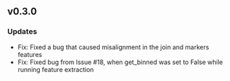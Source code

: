 ## v0.3.0

### Updates
* Fix: Fixed a bug that caused misalignment in the join and markers features
* Fix: Fixed bug from Issue #18, when get_binned was set to False while running feature extraction